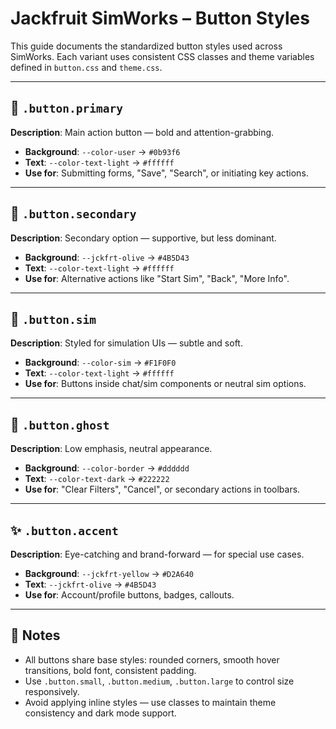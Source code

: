 # Jackfruit SimWorks – Button Styles

This guide documents the standardized button styles used across SimWorks. Each variant uses consistent CSS classes and theme variables defined in `button.css` and `theme.css`.

---

## 🔵 `.button.primary`

**Description**: Main action button — bold and attention-grabbing.

- **Background**: `--color-user` → `#0b93f6`
- **Text**: `--color-text-light` → `#ffffff`
- **Use for**: Submitting forms, "Save", "Search", or initiating key actions.

---

## 🌿 `.button.secondary`

**Description**: Secondary option — supportive, but less dominant.

- **Background**: `--jckfrt-olive` → `#4B5D43`
- **Text**: `--color-text-light` → `#ffffff`
- **Use for**: Alternative actions like "Start Sim", "Back", "More Info".

---

## 💬 `.button.sim`

**Description**: Styled for simulation UIs — subtle and soft.

- **Background**: `--color-sim` → `#F1F0F0`
- **Text**: `--color-text-light` → `#ffffff`
- **Use for**: Buttons inside chat/sim components or neutral sim options.

---

## 🧊 `.button.ghost`

**Description**: Low emphasis, neutral appearance.

- **Background**: `--color-border` → `#dddddd`
- **Text**: `--color-text-dark` → `#222222`
- **Use for**: "Clear Filters", "Cancel", or secondary actions in toolbars.

---

## ✨ `.button.accent`

**Description**: Eye-catching and brand-forward — for special use cases.

- **Background**: `--jckfrt-yellow` → `#D2A640`
- **Text**: `--jckfrt-olive` → `#4B5D43`
- **Use for**: Account/profile buttons, badges, callouts.

---

## 📝 Notes

- All buttons share base styles: rounded corners, smooth hover transitions, bold font, consistent padding.
- Use `.button.small`, `.button.medium`, `.button.large` to control size responsively.
- Avoid applying inline styles — use classes to maintain theme consistency and dark mode support.